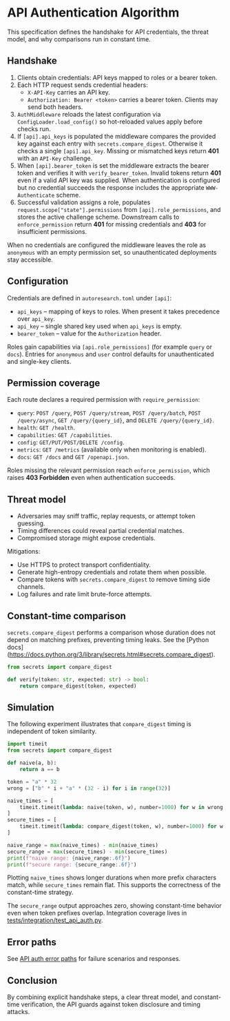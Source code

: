 # API Authentication Algorithm

This specification defines the handshake for API credentials, the threat
model, and why comparisons run in constant time.

## Handshake

1. Clients obtain credentials: API keys mapped to roles or a bearer token.
2. Each HTTP request sends credential headers:
   - `X-API-Key` carries an API key.
   - `Authorization: Bearer <token>` carries a bearer token.
   Clients may send both headers.
3. `AuthMiddleware` reloads the latest configuration via
   `ConfigLoader.load_config()` so hot-reloaded values apply before checks run.
4. If `[api].api_keys` is populated the middleware compares the provided key
   against each entry with `secrets.compare_digest`. Otherwise it checks a
   single `[api].api_key`. Missing or mismatched keys return **401** with an
   `API-Key` challenge.
5. When `[api].bearer_token` is set the middleware extracts the bearer token
   and verifies it with `verify_bearer_token`. Invalid tokens return **401**
   even if a valid API key was supplied. When authentication is configured but
   no credential succeeds the response includes the appropriate
   `WWW-Authenticate` scheme.
6. Successful validation assigns a role, populates
   `request.scope["state"].permissions` from `[api].role_permissions`, and
   stores the active challenge scheme. Downstream calls to
   `enforce_permission` return **401** for missing credentials and **403** for
   insufficient permissions.

When no credentials are configured the middleware leaves the role as
`anonymous` with an empty permission set, so unauthenticated deployments stay
accessible.

## Configuration

Credentials are defined in `autoresearch.toml` under `[api]`:

- `api_keys` – mapping of keys to roles. When present it takes precedence over
  `api_key`.
- `api_key` – single shared key used when `api_keys` is empty.
- `bearer_token` – value for the `Authorization` header.

Roles gain capabilities via `[api.role_permissions]` (for example `query` or
`docs`). Entries for `anonymous` and `user` control defaults for unauthenticated
and single-key clients.

## Permission coverage

Each route declares a required permission with `require_permission`:

- `query`: `POST /query`, `POST /query/stream`, `POST /query/batch`,
  `POST /query/async`, `GET /query/{query_id}`, and
  `DELETE /query/{query_id}`.
- `health`: `GET /health`.
- `capabilities`: `GET /capabilities`.
- `config`: `GET/PUT/POST/DELETE /config`.
- `metrics`: `GET /metrics` (available only when monitoring is enabled).
- `docs`: `GET /docs` and `GET /openapi.json`.

Roles missing the relevant permission reach `enforce_permission`, which raises
**403 Forbidden** even when authentication succeeds.

## Threat model

- Adversaries may sniff traffic, replay requests, or attempt token guessing.
- Timing differences could reveal partial credential matches.
- Compromised storage might expose credentials.

Mitigations:

- Use HTTPS to protect transport confidentiality.
- Generate high-entropy credentials and rotate them when possible.
- Compare tokens with `secrets.compare_digest` to remove timing side channels.
- Log failures and rate limit brute-force attempts.

## Constant-time comparison

`secrets.compare_digest` performs a comparison whose duration does not depend on
matching prefixes, preventing timing leaks. See the [Python docs]
(https://docs.python.org/3/library/secrets.html#secrets.compare_digest).

```python
from secrets import compare_digest

def verify(token: str, expected: str) -> bool:
    return compare_digest(token, expected)
```

## Simulation

The following experiment illustrates that `compare_digest` timing is independent
of token similarity.

```python
import timeit
from secrets import compare_digest

def naive(a, b):
    return a == b

token = "a" * 32
wrong = ["b" * i + "a" * (32 - i) for i in range(32)]

naive_times = [
    timeit.timeit(lambda: naive(token, w), number=1000) for w in wrong
]
secure_times = [
    timeit.timeit(lambda: compare_digest(token, w), number=1000) for w in wrong
]

naive_range = max(naive_times) - min(naive_times)
secure_range = max(secure_times) - min(secure_times)
print(f"naive range: {naive_range:.6f}")
print(f"secure range: {secure_range:.6f}")
```

Plotting `naive_times` shows longer durations when more prefix characters match,
while `secure_times` remain flat. This supports the correctness of the
constant-time strategy.

The `secure_range` output approaches zero, showing constant-time behavior even
when token prefixes overlap. Integration coverage lives in
[tests/integration/test_api_auth.py](../../tests/integration/test_api_auth.py).

## Error paths

See [API auth error paths](api_auth_error_paths.md) for failure scenarios and
responses.

## Conclusion

By combining explicit handshake steps, a clear threat model, and constant-time
verification, the API guards against token disclosure and timing attacks.
